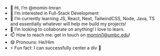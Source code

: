 - 👋 Hi, I’m @momin-Imran
- 👀 I’m interested in Full-Stack Development 
- 🌱 I’m currently learning JS, React, Next, TailwindCSS, Node, Java, TS and essentially whatever will help me build my projects!
- 💞️ I’m looking to collaborate on anything! I love to learn.
- 📫 How to reach me: get in touch on momini1@umbc.edu!
- 😄 Pronouns: He/Him
- ⚡ Fun fact: I can successfully center a div 👀 

<!---
momin-Imran/momin-Imran is a ✨ special ✨ repository because its `README.md` (this file) appears on your GitHub profile.
You can click the Preview link to take a look at your changes.
--->
